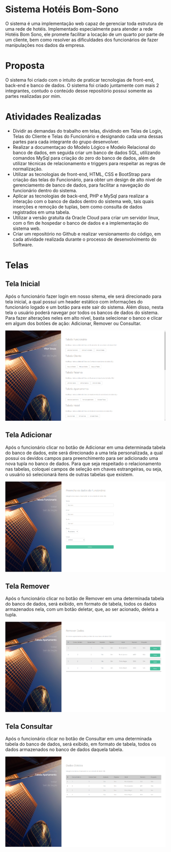 # Sistema Hotéis Bom-Sono

O sistema é uma implementação web capaz de gerenciar toda estrutura de uma rede de hotéis. Implementado especialmente para atender a rede Hotéis Bom Sono, ele promete facilitar a locação de um quarto por parte de um cliente, bem como resolver as dificuldades dos funcionários de fazer manipulações nos dados da empresa. 

# Proposta

O sistema foi criado com o intuito de praticar tecnologias de front-end, back-end e banco de dados. O sistema foi criado juntamente com mais 2 integrantes,
contudo o conteúdo desse repositório possui somente as partes realizadas por mim. 

# Atividades Realizadas

* Dividir as demandas do trabalho em telas, dividindo em Telas de Login, Telas do Cliente e Telas do Funcionário e designando cada uma dessas partes para cada integrante do grupo desenvolver.
* Realizar a documentaçao do Modelo Lógico e Modelo Relacional do banco de dados, em seguida criar um banco de dados SQL, utilizando comandos MySql para criação do zero do banco de dados, além de utilizar técnicas de relacionamento e triggers para respeitar as regras de normalização.
* Utilizar as tecnologias de front-end, HTML, CSS e BootStrap para criação das telas do Funcionário, para obter um design de alto nivel de gerenciamento de banco de dados, para facilitar a navegação do funcionário dentro do sistema. 
* Aplicar as tecnologias de back-end, PHP e MySql para realizar a interação com o banco de dados dentro do sistema web, tais quais inserções e remoção de tuplas, bem como consulta de dados registrados em uma tabela.
* Utilizar a versão gratuita da Oracle Cloud para criar um servidor linux, com o fim de hospedar o banco de dados e a implementação do sistema web. 
* Criar um repositório no Github e realizar versionamento do código, em cada atividade realizada durante o processo de desenvolvimento do Software. 

# Telas 

## Tela Inicial

Após o funcionário fazer login em nosso sitema, ele será direcionado para tela inicial, a qual possui um header estático com informações do funcionário logado e um botão para este sair do sistema. Além disso, nesta tela o usuário poderá navegar por todos os bancos de dados do sistema. Para fazer alterações neles em alto nível, basta selecionar o banco e clicar em algum dos botões de ação: Adicionar, Remover ou Consultar.

![alt text](https://github.com/rafazardo/RepositorioImagens/blob/main/SistemaHosteisBomSono/tela_inicial.png)

## Tela Adicionar

Após o funcionário clicar no botão de Adicionar em uma determinada tabela do banco de dados, este será direcionado a uma tela personalizada, a qual possui os devidos campos para preenchimento para ser adicionado uma nova tupla no banco de dados. Para que seja respeitado o relacionamento nas tabelas, coloquei campos de seleção em chaves estrangeiras, ou seja, o usuário só selecionará itens de outras tabelas que existem.

![alt text](https://github.com/rafazardo/RepositorioImagens/blob/main/SistemaHosteisBomSono/tela_adicionar.png)

## Tela Remover

Após o funcionário clicar no botão de Remover em uma determinada tabela do banco de dados, será exibido, em formato de tabela, todos os dados armazenados nela, com um botão deletar, que, ao ser acionado, deleta a tupla.

![alt text](https://github.com/rafazardo/RepositorioImagens/blob/main/SistemaHosteisBomSono/tela_remover.png)

## Tela Consultar

Após o funcionário clicar no botão de Consultar em uma determinada tabela do banco de dados, será exibido, em formato de tabela, todos os dados armazenados no banco de dados daquela tabela.

![alt text](https://github.com/rafazardo/RepositorioImagens/blob/main/SistemaHosteisBomSono/tela_consultar.png)
